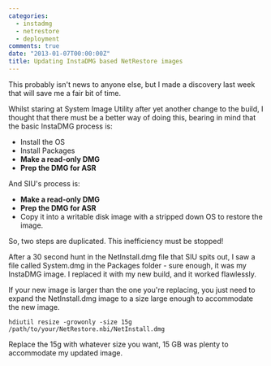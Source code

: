 ```yaml
---
categories:
  - instadmg
  - netrestore
  - deployment
comments: true
date: "2013-01-07T00:00:00Z"
title: Updating InstaDMG based NetRestore images
---
```


This probably isn't news to anyone else, but I made a discovery last week that will save me a fair bit of time.

Whilst staring at System Image Utility after yet another change to the build, I thought that there must be a better way of doing this, bearing in mind that the basic InstaDMG process is:

- Install the OS
- Install Packages
- **Make a read-only DMG**
- **Prep the DMG for ASR**

And SIU's process is:

- **Make a read-only DMG**
- **Prep the DMG for ASR**
- Copy it into a writable disk image with a stripped down OS to restore the image.

So, two steps are duplicated. This inefficiency must be stopped!

After a 30 second hunt in the NetInstall.dmg file that SIU spits out, I saw a file called System.dmg in the Packages folder - sure enough, it was my InstaDMG image. I replaced it with my new build, and it worked flawlessly.

If your new image is larger than the one you're replacing, you just need to expand the NetInstall.dmg image to a size large enough to accommodate the new image.

    hdiutil resize -growonly -size 15g /path/to/your/NetRestore.nbi/NetInstall.dmg

Replace the 15g with whatever size you want, 15 GB was plenty to accommodate my updated image.
